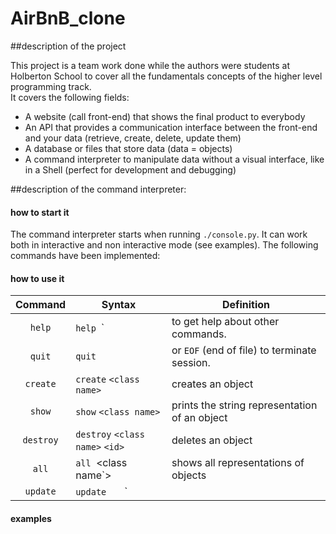 # AirBnB_clone

##description of the project

This project is a team work done while the authors were students at Holberton School to cover all the fundamentals concepts of the higher level programming track.   
It covers the following fields:
- A website (call front-end) that shows the final product to everybody
- An API that provides a communication interface between the front-end and your data (retrieve, create, delete, update them)
- A database or files that store data (data = objects)
- A command interpreter to manipulate data without a visual interface, like in a Shell (perfect for development and debugging)

##description of the command interpreter:
####     how to start it
The command interpreter starts when running `./console.py`.
It can work both in interactive and non interactive mode (see examples).
The following commands have been implemented:

####     how to use it
| Command  | Syntax                        |Definition                                    |  
|:-------: | ------------------------------|----------------|
| `help`   |`help `<command>`               |to get help about other commands.             |  
| `quit`   |`quit`                         |or `EOF` (end of file) to terminate session.   | 
| `create` |`create` `<class name>`                    |creates an object |
|`show`    |`show` `<class name>`                      |prints the string representation of an object|
| `destroy`|`destroy` `<class name>` `<id>`      |deletes an object|
|`all`     |`all `<class name`>              |shows all representations of objects|
|`update`  |`update` <class name>` `<id>` `<attr key>` `<attr val>`||

####     examples
